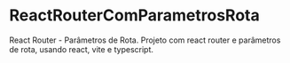 # ReactRouterComParametrosRota
React Router - Parâmetros de Rota. Projeto com react router e parâmetros de rota, usando react, vite e typescript.
